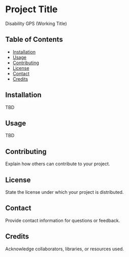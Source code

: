 # Project Title

Disability GPS (Working Title)

## Table of Contents
- [Installation](#installation)
- [Usage](#usage)
- [Contributing](#contributing)
- [License](#license)
- [Contact](#contact)
- [Credits](#credits)

## Installation
TBD

## Usage
TBD

## Contributing
Explain how others can contribute to your project.

## License
State the license under which your project is distributed.

## Contact
Provide contact information for questions or feedback.

## Credits
Acknowledge collaborators, libraries, or resources used.
